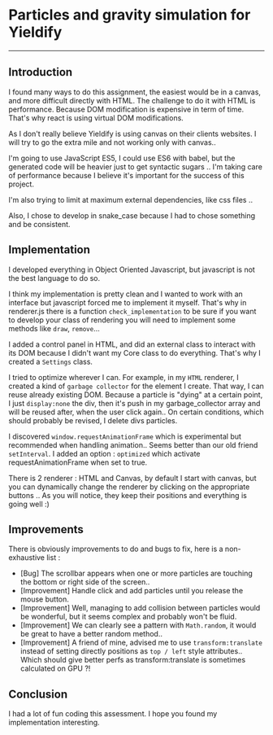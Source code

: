 # Particles and gravity simulation for Yieldify
---

## Introduction
I found many ways to do this assignment, the easiest would be in a canvas, and more difficult directly with HTML. The challenge to do it with HTML is performance. Because DOM modification is expensive in term of time. That's why react is using virtual DOM modifications.

As I don't really believe Yieldify is using canvas on their clients websites. I will try to go the extra mile and not working only with canvas..

I'm going to use JavaScript ES5, I could use ES6 with babel, but the generated code will be heavier just to get syntactic sugars ..
I'm taking care of performance because I believe it's important for the success of this project.

I'm also trying to limit at maximum external dependencies, like css files ..

Also, I chose to develop in snake_case because I had to chose something and be consistent.

## Implementation

I developed everything in Object Oriented Javascript, but javascript is not the best language to do so.

I think my implementation is pretty clean and I wanted to work with an interface but javascript forced me to implement it myself. That's why in renderer.js there is a function `check_implementation` to be sure if you want to develop your class of rendering you will need to implement some methods like `draw`, `remove`...

I added a control panel in HTML, and did an external class to interact with its DOM because I didn't want my Core class to do everything. That's why I created a `Settings` class.

I tried to optimize wherever I can. For example, in my `HTML` renderer, I created a kind of `garbage collector` for the element I create. That way, I can reuse already existing DOM. Because a particle is "dying" at a certain point, I just `display:none` the div, then it's push in my garbage_collector array and will be reused after, when the user click again.. On certain conditions, which should probably be revised, I delete divs particles.

I discovered `window.requestAnimationFrame` which is experimental but recommended when handling animation.. Seems better than our old friend `setInterval`. I added an option : `optimized` which activate requestAnimationFrame when set to true.

There is 2 renderer : HTML and Canvas, by default I start with canvas, but you can dynamically change the renderer by clicking on the appropriate buttons .. As you will notice, they keep their positions and everything is going well :)


## Improvements
There is obviously improvements to do and bugs to fix, here is a non-exhaustive list :

* [Bug] The scrollbar appears when one or more particles are touching the bottom or right side of the screen..
* [Improvement] Handle click and add particles until you release the mouse button.
* [Improvement] Well, managing to add collision between particles would be wonderful, but it seems complex and probably won't be fluid.
* [Improvement] We can clearly see a pattern with `Math.random`, it would be great to have a better random method..
* [Improvement] A friend of mine, advised me to use `transform:translate` instead of setting directly positions as `top / left` style attributes.. Which should give better perfs as transform:translate is sometimes calculated on GPU ?! 

## Conclusion
I had a lot of fun coding this assessment. I hope you found my implementation interesting.
